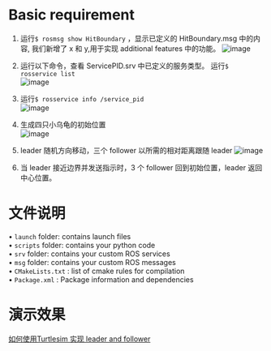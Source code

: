 # Basic requirement
1. 运行`$ rosmsg show HitBoundary` ，显示已定义的 HitBoundary.msg 中的内容, 我们新增了 x 和 y,用于实现 additional features 中的功能。
![image](https://user-images.githubusercontent.com/77262518/178401851-9f0721cc-69f6-4341-9995-456c712fa7d0.png)  


2. 运行以下命令，查看 ServicePID.srv 中已定义的服务类型。 运行`$ rosservice list`   
![image](https://user-images.githubusercontent.com/77262518/178401920-e212a66f-f0b6-4653-936c-9ff06983597c.png)        
3. 运行`$ rosservice info /service_pid`   
![image](https://user-images.githubusercontent.com/77262518/178401969-88792787-19a6-4e3f-8119-3a9c4be0552a.png)  
4. 生成四只小乌龟的初始位置  
![image](https://user-images.githubusercontent.com/77262518/178402020-98a162b4-a03c-4fb3-ab3f-8479bd7f3a20.png)  
5. leader 随机方向移动，三个 follower 以所需的相对距离跟随 leader
![image](https://user-images.githubusercontent.com/77262518/178402085-4d1a8467-88f8-4dae-9f82-064e9c5e72b1.png)    
6. 当 leader 接近边界并发送指示时，3 个 follower 回到初始位置，leader 返回中心位置。
# 文件说明
• `launch` folder: contains launch files  
• `scripts` folder: contains your python code  
• `srv` folder: contains your custom ROS services  
• `msg` folder: contains your custom ROS messages  
• `CMakeLists.txt` : list of cmake rules for compilation  
• `Package.xml` : Package information and dependencies
# 演示效果
[如何使用Turtlesim 实现 leader and follower](https://www.bilibili.com/video/BV1TW4y167iw)






